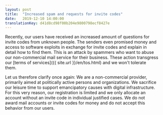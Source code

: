 ```yaml
---
layout: post
title:  "Increased spam and requests for invite codes"
date:   2019-12-10 14:00:00
translationKey: d41d8cd98f00b204e9800798ecf8427e
---
```


Recently, our users have received an increased amount of questions for invite codes from unknown people.
The senders even promised money and access to software exploits in exchange for invite codes and explain in detail how to find them.
This is an attack by spammers who want to abuse our non-commercial mail service for their business.
These action transgress our [terms of services]({{ site.url }}/en/tos.html) and we won't tolerate them.

Let us therefore clarify once again:
We are a non-commercial provider, primarily aimed at politically active persons and organizations.
We sacrifice our leisure time to support emancipatory causes with digital infrastructure.
For this very reason, our registration is limited and we only allocate an account without an invite code in individual justified cases.
We do not award mail accounts or invite codes for money and do not accept this behavior from our users.
